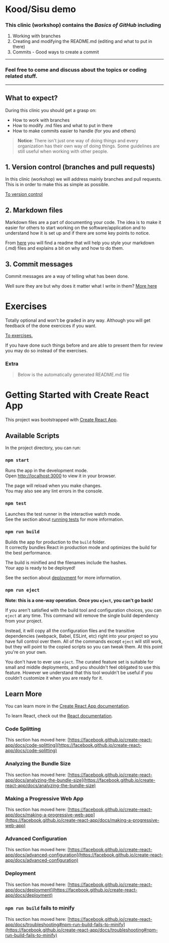 # Kood/Sisu demo

### This clinic (workshop) contains the ***Basics of GitHub*** including

1. Working with branches
2. Creating and modifying the README.md (editing and what to put in there)
3. Commits - Good ways to create a commit

 ---------------------------------------

### Feel free to come and discuss about the topics or coding related stuff.

----------------------------------------

## What to expect?

During this clinic you should get a grasp on:

- How to work with branches
- How to modify .md files and what to put in there
- How to make commits easier to handle (for you and others)


>**Notice**: There isn't just one way of doing things and every organization has their own way of doing things. Some guidelines are still useful when working with other people.


## 1. Version control (branches and pull requests)

In this clinic (workshop) we will address mainly branches and pull requests. This is in order to make this as simple as possible.

[To version control](./src/Info/README-FOR-VERSION-CONTROL.md)


## 2. Markdown files

Markdown files are a part of documenting your code. The idea is to make it easier for others to start working on the software/application and to understand how it is set up and if there are some key points to notice.

From [here](./src/Info/README-FOR-MD-FILES.md) you will find a readme that will help you style your markdown (.md) files and explains a bit on why and how to do them.


## 3. Commit messages

Commit messages are a way of telling what has been done. 

Well sure they are but why does it matter what I write in them? [More here](./src/Info/README-FOR-COMMITS.md)


 # Exercises

Totally optional and won't be graded in any way. Although you will get feedback of the done exercices if you want.

 [To exercises.](./src/Exercises/EXERCISES.md)

 If you have done such things before and are able to present them for review you may do so instead of the exercises.



### Extra

>Below is the automatically generated README.md file



# Getting Started with Create React App

This project was bootstrapped with [Create React App](https://github.com/facebook/create-react-app).

## Available Scripts

In the project directory, you can run:

### `npm start`

Runs the app in the development mode.\
Open [http://localhost:3000](http://localhost:3000) to view it in your browser.

The page will reload when you make changes.\
You may also see any lint errors in the console.

### `npm test`

Launches the test runner in the interactive watch mode.\
See the section about [running tests](https://facebook.github.io/create-react-app/docs/running-tests) for more information.

### `npm run build`

Builds the app for production to the `build` folder.\
It correctly bundles React in production mode and optimizes the build for the best performance.

The build is minified and the filenames include the hashes.\
Your app is ready to be deployed!

See the section about [deployment](https://facebook.github.io/create-react-app/docs/deployment) for more information.

### `npm run eject`

**Note: this is a one-way operation. Once you `eject`, you can't go back!**

If you aren't satisfied with the build tool and configuration choices, you can `eject` at any time. This command will remove the single build dependency from your project.

Instead, it will copy all the configuration files and the transitive dependencies (webpack, Babel, ESLint, etc) right into your project so you have full control over them. All of the commands except `eject` will still work, but they will point to the copied scripts so you can tweak them. At this point you're on your own.

You don't have to ever use `eject`. The curated feature set is suitable for small and middle deployments, and you shouldn't feel obligated to use this feature. However we understand that this tool wouldn't be useful if you couldn't customize it when you are ready for it.

## Learn More

You can learn more in the [Create React App documentation](https://facebook.github.io/create-react-app/docs/getting-started).

To learn React, check out the [React documentation](https://reactjs.org/).

### Code Splitting

This section has moved here: [https://facebook.github.io/create-react-app/docs/code-splitting](https://facebook.github.io/create-react-app/docs/code-splitting)

### Analyzing the Bundle Size

This section has moved here: [https://facebook.github.io/create-react-app/docs/analyzing-the-bundle-size](https://facebook.github.io/create-react-app/docs/analyzing-the-bundle-size)

### Making a Progressive Web App

This section has moved here: [https://facebook.github.io/create-react-app/docs/making-a-progressive-web-app](https://facebook.github.io/create-react-app/docs/making-a-progressive-web-app)

### Advanced Configuration

This section has moved here: [https://facebook.github.io/create-react-app/docs/advanced-configuration](https://facebook.github.io/create-react-app/docs/advanced-configuration)

### Deployment

This section has moved here: [https://facebook.github.io/create-react-app/docs/deployment](https://facebook.github.io/create-react-app/docs/deployment)

### `npm run build` fails to minify

This section has moved here: [https://facebook.github.io/create-react-app/docs/troubleshooting#npm-run-build-fails-to-minify](https://facebook.github.io/create-react-app/docs/troubleshooting#npm-run-build-fails-to-minify)
